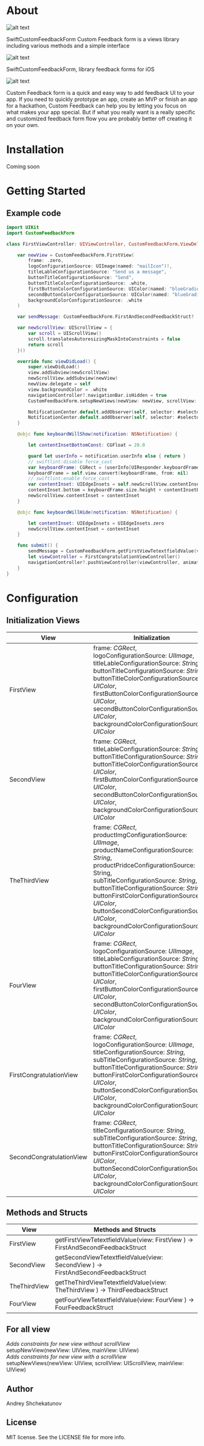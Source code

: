 # About

![alt text](https://github.com/AndNasPlay/CustomFeedbackForm/blob/main/swiftcf.png "screen")

SwiftCustomFeedbackForm 
Custom Feedback form is a views library including various methods and a simple interface

![alt text](https://github.com/AndNasPlay/CustomFeedbackForm/blob/main/list%20of%20view.png "screen")

SwiftCustomFeedbackForm, library feedback forms for iOS

![alt text](https://github.com/AndNasPlay/CustomFeedbackForm/blob/main/list%20of%20Congratulation%20view.png "screen")

Custom Feedback form is a quick and easy way to add feedback UI to your app. If you need to quickly prototype an app, create an MVP or finish an app for a hackathon, Custom Feedback  can help you by letting you focus on what makes your app special. But if what you really want is a really specific and customized feedback form flow you are probably better off creating it on your own.

# Installation

Coming soon

# Getting Started

## Example code

```swift
import UIKit
import CustomFeedbackForm

class FirstViewController: UIViewController, CustomFeedbackForm.ViewDelegate, UIScrollViewDelegate {

	var newView = CustomFeedbackForm.FirstView(
		frame: .zero,
		logoConfigurationSource: UIImage(named: "mailIcon")!,
		titleLableConfigurationSource: "Send us a message",
		buttonTitleConfigurationSource: "Send",
		buttonTitleColorConfigurationSource: .white,
		firstButtonColorConfigurationSource: UIColor(named: "blueGradientOne")!,
		secondButtonColorConfigurationSource: UIColor(named: "blueGradientTwo")!,
		backgroundColorConfigurationSource: .white
	)

	var sendMessage: CustomFeedbackForm.FirstAndSecondFeedbackStruct?

	var newScrollView: UIScrollView = {
		var scroll = UIScrollView()
		scroll.translatesAutoresizingMaskIntoConstraints = false
		return scroll
	}()

	override func viewDidLoad() {
		super.viewDidLoad()
		view.addSubview(newScrollView)
		newScrollView.addSubview(newView)
		newView.delegate = self
		view.backgroundColor = .white
		navigationController?.navigationBar.isHidden = true
		CustomFeedbackForm.setupNewViews(newView: newView, scrollView: newScrollView, mainView: view)

		NotificationCenter.default.addObserver(self, selector: #selector(keyboardWillShow), name: UIResponder.keyboardWillShowNotification, object: nil)
		NotificationCenter.default.addObserver(self, selector: #selector(keyboardWillHide), name: UIResponder.keyboardWillHideNotification, object: nil)
	}

	@objc func keyboardWillShow(notification: NSNotification) {

		let contentInsetBottomConst: CGFloat = 20.0

		guard let userInfo = notification.userInfo else { return }
		// swiftlint:disable force_cast
		var keyboardFrame: CGRect = (userInfo[UIResponder.keyboardFrameBeginUserInfoKey] as! NSValue).cgRectValue
		keyboardFrame = self.view.convert(keyboardFrame, from: nil)
		// swiftlint:enable force_cast
		var contentInset: UIEdgeInsets = self.newScrollView.contentInset
		contentInset.bottom = keyboardFrame.size.height + contentInsetBottomConst
		newScrollView.contentInset = contentInset
	}

	@objc func keyboardWillHide(notification: NSNotification) {

		let contentInset: UIEdgeInsets = UIEdgeInsets.zero
		newScrollView.contentInset = contentInset
	}

	func submit() {
		sendMessage = CustomFeedbackForm.getFirstViewTetextfieldValue(view: newView)
		let viewController = FirstCongratulationViewController()
		navigationController?.pushViewController(viewController, animated: true)
	}
}

```

# Configuration

## Initialization Views
View| Initialization
------------ | -------------
FirstView | frame: *CGRect*, <br> logoConfigurationSource: *UIImage*, <br> titleLableConfigurationSource: *String*, <br> buttonTitleConfigurationSource: *String*, <br> buttonTitleColorConfigurationSource: *UIColor*, <br> firstButtonColorConfigurationSource: *UIColor*, <br> secondButtonColorConfigurationSource: *UIColor*, <br> backgroundColorConfigurationSource: *UIColor*
SecondView | frame: *CGRect*, <br> titleLableConfigurationSource: *String*, <br> buttonTitleConfigurationSource: *String*, <br> buttonTitleColorConfigurationSource: *UIColor*, <br> firstButtonColorConfigurationSource: *UIColor*, <br> secondButtonColorConfigurationSource: *UIColor*, <br> backgroundColorConfigurationSource: *UIColor*
TheThirdView | frame: *CGRect*, <br> productImgConfigurationSource: *UIImage*, <br> productNameConfigurationSource: *String*, <br> productPridceConfigurationSource: String, <br> subTitleConfigurationSource: *String*, <br> buttonTitleConfigurationSource: *String*, <br> buttonFirstColorConfigurationSource: *UIColor*, <br> buttonSecondColorConfigurationSource: *UIColor*, <br> backgroundColorConfigurationSource: *UIColor*
FourView | frame: *CGRect*,  <br> logoConfigurationSource: *UIImage*,  <br> titleLableConfigurationSource: *String*,  <br> buttonTitleConfigurationSource: *String*, <br> buttonTitleColorConfigurationSource: *UIColor*,  <br> firstButtonColorConfigurationSource: *UIColor*,  <br> secondButtonColorConfigurationSource: *UIColor*, <br> backgroundColorConfigurationSource: *UIColor*
FirstCongratulationView | frame: *CGRect*, <br> logoConfigurationSource: *UIImage*, <br> titleConfigurationSource: *String*, <br> subTitleConfigurationSource: *String*, <br> buttonTitleConfigurationSource: *String*, <br> buttonFirstColorConfigurationSource: *UIColor*, <br> buttonSecondColorConfigurationSource: *UIColor*, <br> backgroundColorConfigurationSource: *UIColor*
SecondCongratulationView | frame: *CGRect*, <br> titleConfigurationSource: *String*, <br> subTitleConfigurationSource: *String*, <br> buttonTitleConfigurationSource: *String*, <br> buttonFirstColorConfigurationSource: *UIColor*, <br> buttonSecondColorConfigurationSource: *UIColor*, <br> backgroundColorConfigurationSource: *UIColor*

## Methods and Structs

View | Methods and Structs
------------ | -------------
FirstView | getFirstViewTetextfieldValue(view: FirstView ) -> FirstAndSecondFeedbackStruct
SecondView | getSecondViewTetextfieldValue(view: SecondView ) -> FirstAndSecondFeedbackStruct
TheThirdView | getTheThirdViewTetextfieldValue(view: TheThirdView ) -> ThirdFeedbackStruct
FourView | getFourViewTetextfieldValue(view: FourView ) -> FourFeedbackStruct

## For all view 
*Adds constraints for new view without scrollView* <br>
setupNewView(newView: UIView, mainView: UIView) <br>
*Adds constraints for new view with a scrollView* <br>
setupNewViews(newView: UIView, scrollView: UIScrollView, mainView: UIView) <br>

## Author
Andrey Shchekatunov

## License
MIT license. See the LICENSE file for more info.

